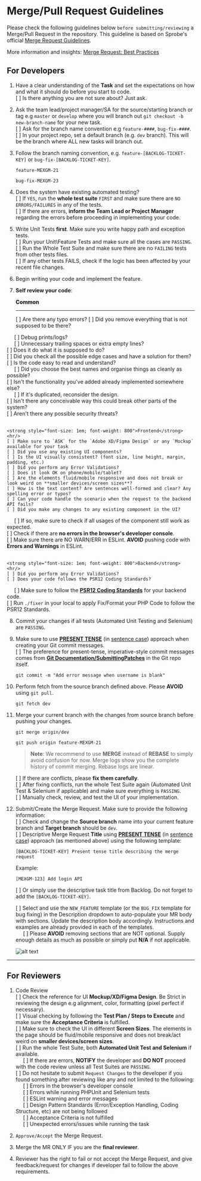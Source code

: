 # Merge/Pull Request Guidelines
Please check the following guidelines below `before submitting/reviewing` a Merge/Pull Request in the repository. This guideline is based on Sprobe's official [Merge Request Guidelines](https://portal.sprobe.ph/en/codingstandards/merge-request-guidelines).

More information and insights: [Merge Request: Best Practices](https://www.metridev.com/metrics/merge-request-best-practices-for-code-integration/)

## For Developers
1. Have a clear understanding of the **Task** and set the expectations on how and what it should do before you start to code.   
    [ ] Is there anything you are not sure about? Just ask.

2. Ask the team lead/project manager/SA for the source/starting branch or tag e.g `master` or `develop` where you will branch out `git checkout -b new-branch-name` for your new task.   
    [ ] Ask for the branch name convention e.g `feature-####`, `bug-fix-####`.  
    [ ] In your project repo, set a default branch (e.g. `dev` branch). This will be the branch where ALL new tasks will branch out.

3. Follow the branch naming convention, e.g. `feature-[BACKLOG-TICKET-KEY]` or `bug-fix-[BACKLOG-TICKET-KEY]`.
    ```
    feature-MEXGM-21
    ```

    ```
    bug-fix-MEXGM-23
    ```

4. Does the system have existing automated testing?    
    [ ] If `YES`, run the **whole test suite** `FIRST` and make sure there are `NO ERRORS/FAILURES` in any of the tests.    
    [ ] If there are errors, **inform the Team Lead or Project Manager** regarding the errors before proceeding in implementing your code.

5. Write Unit Tests **first**. Make sure you write happy path and exception tests.  
    [ ] Run your Unit\Feature Tests and make sure all the cases are `PASSING`.     
    [ ] Run the Whole Test Suite and make sure there are no `FAILING` tests from other tests files.   
    [ ] If any other tests FAILS, check if the logic has been affected by your recent file changes.     

6. Begin writing your code and implement the feature.

7. <b>Self review your code</b>:

    <strong style="font-size: 1em; font-weight: 800">Common</strong>
    <hr/> 
    [ ] Are there any typo errors?  
    [ ] Did you remove everything that is not supposed to be there?     
&nbsp;&nbsp;&nbsp;&nbsp;&nbsp;[ ] Debug prints/logs?    
&nbsp;&nbsp;&nbsp;&nbsp;&nbsp;[ ] Unnecessary trailing spaces or extra empty lines?     
    [ ] Does it do what it is supposed to do?   
    [ ] Did you check all the possible edge cases and have a solution for them?     
    [ ] Is the code easy to read and understand?    
&nbsp;&nbsp;&nbsp;&nbsp;&nbsp;[ ] Did you choose the best names and organise things as cleanly as possible?      
    [ ] Isn't the functionality you've added already implemented somewhere else?    
&nbsp;&nbsp;&nbsp;&nbsp;&nbsp;[ ] If it's duplicated, reconsider the design.     
    [ ] Isn't there any conceivable way this could break other parts of the system?     
    [ ] Aren't there any possible security threats?     
    <br/>

    <strong style="font-size: 1em; font-weight: 800">Frontend</strong>
    <hr/>
    [ ] Make sure to `ASK` for the `Adobe XD/Figma Design` or any `Mockup` available for your task  
    [ ] Did you use any existing UI components?     
    [ ] Is the UI visually consistent? (font size, line height, margin, padding, etc.)    
    [ ] Did you perform any Error Validations?   
    [ ] Does it look OK on phone/mobile/tablet?     
    [ ] Are the elements fluid/mobile responsive and does not break or look weird on **smaller devices/screen sizes**?     
    [ ] How is the text content? Are sentences well-formed and clear? Any spelling error or typos?  
    [ ] Can your code handle the scenario when the request to the backend API fails?    
    [ ] Did you make any changes to any existing component in the UI?   
&nbsp;&nbsp;&nbsp;&nbsp;&nbsp;[ ] If so, make sure to check if all usages of the component still work as expected.    
    [ ] Check if there are **no errors in the browser's developer console**.    
    [ ] Make sure there are NO WARN/ERR in ESLint. **AVOID** pushing code with **Errors and Warnings** in ESLint.    
    <br/>

    <strong style="font-size: 1em; font-weight: 800">Backend</strong>
    <hr/>
    [ ] Did you perform any Error Validations?   
    [ ] Does your code follows the PSR12 Coding Standards?      
&nbsp;&nbsp;&nbsp;&nbsp;&nbsp;[ ] Make sure to follow the <a href="https://www.php-fig.org/psr/psr-12/">**PSR12 Coding Standards**</a> for your backend code.   
    [ ] Run `./fixer` in your local to apply Fix/Format your PHP Code to follow the PSR12 Standards.    

8. Commit your changes if all tests (Automated Unit Testing and Selenium) are `PASSING`. 

9. Make sure to use <u>**PRESENT TENSE**</u> (in [sentence case](https://writer.com/blog/sentence-case/#:~:text=When%20you%20use%20sentence%20case,you%20would%20a%20regular%20sentence.)) approach when creating your Git commit messages.  
    [ ] The preference for present-tense, imperative-style commit messages comes from [**Git Documentation/SubmittingPatches**](https://git.kernel.org/pub/scm/git/git.git/tree/Documentation/SubmittingPatches?h=v2.36.1#n181) in the Git repo itself.

    ```
    git commit -m "Add error message when username is blank"
    ```

    

10. Perform fetch from the source branch defined above. Please <b>**AVOID**</b> using `git pull`.

    ```
    git fetch dev 
    ```

11. Merge your current branch with the changes from source branch before pushing your changes.

    ```
    git merge origin/dev
    ```
    ```
    git push origin feature-MEXGM-21
    ```

    > **Note**: We recommend to use **MERGE** instead of **REBASE** to simply avoid confusion for now. Merge logs show you the complete history of commit merging. Rebase logs are linear. 

    [ ] If there are conflicts, please **fix them carefully**.  
    [ ] After fixing conflicts, run the whole Test Suite again (Automated Unit Test & Selenium if applicable) and make sure everything is `PASSING`.  
    [ ] Manually check, review, and test the UI of your implementation.  

12. Submit/Create the Merge Request. Make sure to provide the following information:   
    [ ] Check and change the **Source branch** name into your current feature branch and **Target branch** should be `dev`.  
    [ ] Descriptive Merge Request **Title** using <u>**PRESENT TENSE**</u> (in [sentence case](https://writer.com/blog/sentence-case/#:~:text=When%20you%20use%20sentence%20case,you%20would%20a%20regular%20sentence.)) approach (as mentioned above) using the following template: 
    
    ```    
    [BACKLOG-TICKET-KEY] Present tense title describing the merge request
    ```
    Example:
    ```    
    [MEXGM-123] Add login API
    ```
    [ ] Or simply use the descriptive task title from Backlog. Do not forget to add the `[BACKLOG-TICKET-KEY]`.

    [ ] Select and use the `NEW_FEATURE` template (or the `BUG_FIX` template for bug fixing) in the Description dropdown to auto-populate your MR body with sections. Update the description body accordingly. Instructions and examples are already provided in each of the templates.    
&nbsp;&nbsp;&nbsp;&nbsp;&nbsp;[ ] Please **AVOID** removing sections that are NOT optional. Supply enough details as much as possible or simply put **N/A** if not applicable.

    ![alt text](.gitlab/image.png)

---

## For Reviewers

1. Code Review  
    [ ] Check the reference for UI **Mockup/XD/Figma Design**. Be Strict in reviewing the design e.g alignment, color, formatting (pixel perfect if necessary).     
    [ ] Visual checking by following the **Test Plan / Steps to Execute** and make sure the **Acceptance Criteria** is fulfilled.    
    [ ] Make sure to check the UI in different **Screen Sizes**. The elements in the page should be fluid/mobile responsive and does not break/act weird on **smaller devices/screen sizes**.   
    [ ] Run the whole Test Suite, both **Automated Unit Test and Selenium** if available.   
&nbsp;&nbsp;&nbsp;&nbsp;&nbsp;[ ] If there are errors, **NOTIFY** the developer and **DO NOT** proceed with the code review unless all Test Suites are `PASSING`.   
    [ ] Do not hesitate to submit `Request Changes` to the developer if you found something after reviewing like any and not limited to the following:   
&nbsp;&nbsp;&nbsp;&nbsp;&nbsp;[ ] Errors in the browser's developer console   
&nbsp;&nbsp;&nbsp;&nbsp;&nbsp;[ ] Errors while running PHPUnit and Selenium tests      
&nbsp;&nbsp;&nbsp;&nbsp;&nbsp;[ ] ESLint warning and error messages     
&nbsp;&nbsp;&nbsp;&nbsp;&nbsp;[ ] Design Pattern Standards (Error/Exception Handling, Coding Structure, etc) are not being followed     
&nbsp;&nbsp;&nbsp;&nbsp;&nbsp;[ ] Acceptance Criteria is not fulfilled      
&nbsp;&nbsp;&nbsp;&nbsp;&nbsp;[ ] Unexpected errors/issues while running the task 

2. `Approve/Accept` the Merge Request.
3. Merge the MR ONLY IF you are the **final reviewer**.
4. Reviewer has the right to fail or not accept the Merge Request, and give feedback/request for changes if developer fail to follow the above requirements.
